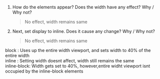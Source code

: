 1. How do the elements appear? Does the width have any effect? Why / Why not?

   > No effect, width remains same

2. Next, set display to inline. Does it cause any change? Why / Why not?

   > No effect, width remains same

block : Uses up the entire width viewport, and sets width to 40% of the entire width
<br/>
inline : Setting width doesnt affect, width still remains the same
<br/>
inline-block: Width gets set to 40%, however,entire widht viewport isnt occupied by the inline-block elements
